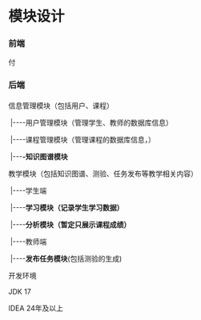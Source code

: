 # 模块设计

### 前端

付

### 后端

#### 

信息管理模块（包括用户、课程）

​	|----用户管理模块（管理学生、教师的数据库信息）

​	|----课程管理模块（管理课程的数据库信息，）

​		|---**-知识图谱模块**

教学模块（包括知识图谱、测验、任务发布等教学相关内容）

​	|----学生端

​		|----**学习模块（记录学生学习数据）**

​		|----**分析模块（暂定只展示课程成绩）**

​	|----教师端

​		|----**发布任务模块**(包括测验的生成)





开发环境

JDK 17

IDEA 24年及以上